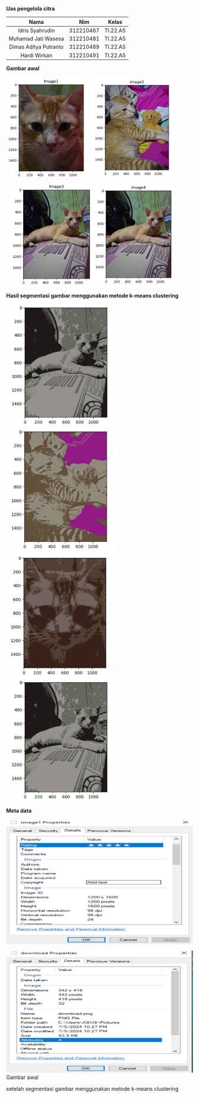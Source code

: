 ﻿**Uas pengelola citra**

|Nama|Nim|Kelas|
| :-: | :-: | :-: |
|Idris Syahrudin|312210467|TI.22.A5|
|Muhamad Jati Wasesa|312210481|TI.22.A5|
|Dimas Aditya Putranto|312210489|TI.22.A5|
|Hardi Wirkan|312210491|TI.22.A5|

**Gambar awal**

![](Aspose.Words.557df43f-e579-4a8e-abbd-d9bec1c0f9ea.001.png) ![](Aspose.Words.557df43f-e579-4a8e-abbd-d9bec1c0f9ea.002.png)

![](Aspose.Words.557df43f-e579-4a8e-abbd-d9bec1c0f9ea.003.png)![](Aspose.Words.557df43f-e579-4a8e-abbd-d9bec1c0f9ea.004.png)



**Hasil segmentasi gambar menggunakan metode k-means clustering**

![ref1]![](Aspose.Words.557df43f-e579-4a8e-abbd-d9bec1c0f9ea.006.png)![](Aspose.Words.557df43f-e579-4a8e-abbd-d9bec1c0f9ea.007.png)![ref1]





**Meta data**

![](Aspose.Words.557df43f-e579-4a8e-abbd-d9bec1c0f9ea.008.png)

![](Aspose.Words.557df43f-e579-4a8e-abbd-d9bec1c0f9ea.009.png)	Gambar awal 				












setelah segmentasi gambar menggunakan metode k-means clustering

[ref1]: Aspose.Words.557df43f-e579-4a8e-abbd-d9bec1c0f9ea.005.png
